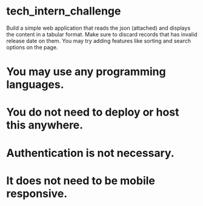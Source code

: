 # tech_intern_challenge

Build a simple web application that reads the json (attached) and displays the content in a tabular format. Make sure to discard records that has invalid release date on them. You may try adding features like sorting and search options on the page. 

# You may use any programming languages.
# You do not need to deploy or host this anywhere.
# Authentication is not necessary.
# It does not need to be mobile responsive.

